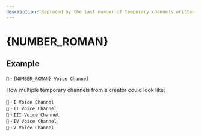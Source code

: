 ```yaml
---
description: Replaced by the last number of temporary channels written as a Roman number.
---
```


# {NUMBER\_ROMAN}

## Example

```
🦊・{NUMBER_ROMAN} Voice Channel
```

How multiple temporary channels from a creator could look like:

```
🦊・I Voice Channel
🦊・II Voice Channel
🦊・III Voice Channel
🦊・IV Voice Channel
🦊・V Voice Channel
```

